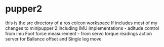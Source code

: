 # pupper2
this is the src directory of a ros colcon workspace
If includes most of my changes to minipupper 2 including
IMU implementations  - aditude control from imu
Foot force measurement - from servo torque readings
action server for Ballance offset and Single leg move
